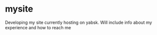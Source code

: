 # mysite
Developing my site currently hosting on yabsk. Will include info about my experience and how to reach me
